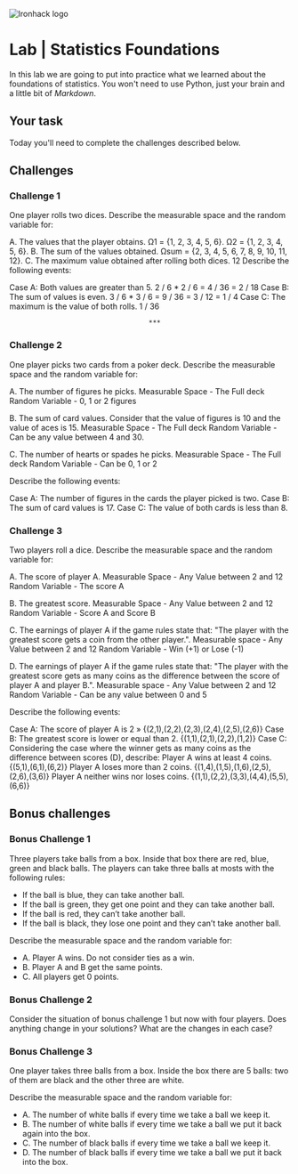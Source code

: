 ![Ironhack logo](https://i.imgur.com/1QgrNNw.png)

# Lab | Statistics Foundations
In this lab we are going to put into practice what we learned about the foundations of statistics. You won't need to use Python, just your brain and a little bit of *Markdown*. 

## Your task
Today you'll need to complete the challenges described below.


## Challenges

### Challenge 1

One player rolls two dices. Describe the measurable space and the random variable for:

A. The values that the player obtains. Ω1 = {1, 2, 3, 4, 5, 6}. Ω2 = {1, 2, 3, 4, 5, 6}.
B. The sum of the values obtained. Ωsum = {2, 3, 4, 5, 6, 7, 8, 9, 10, 11, 12}.
C. The maximum value obtained after rolling both dices. 12
Describe the following events:

Case A: Both values are greater than 5. 2 / 6 * 2 / 6 = 4 / 36 = 2 / 18
Case B: The sum of values is even. 3 / 6 * 3 / 6 = 9 / 36 = 3 / 12 = 1 / 4
Case C: The maximum is the value of both rolls. 1 / 36


                                       ***
### Challenge 2


One player picks two cards from a poker deck. Describe the measurable space and the random variable for:

A. The number of figures he picks. Measurable Space - The Full deck Random Variable - 0, 1 or 2 figures

B. The sum of card values. Consider that the value of figures is 10 and the value of aces is 15. Measurable Space - The Full deck Random Variable - Can be any value between 4 and 30.

C. The number of hearts or spades he picks. Measurable Space - The Full deck Random Variable - Can be 0, 1 or 2

Describe the following events:

Case A: The number of figures in the cards the player picked is two.
Case B: The sum of card values is 17.
Case C: The value of both cards is less than 8.

                                         

### Challenge 3

Two players roll a dice. Describe the measurable space and the random variable for:

A. The score of player A. Measurable Space - Any Value between 2 and 12 Random Variable - The score A

B. The greatest score. Measurable Space - Any Value between 2 and 12 Random Variable - Score A and Score B

C. The earnings of player A if the game rules state that:
"The player with the greatest score gets a coin from the other player.". Measurable space - Any Value between 2 and 12 Random Variable - Win (+1) or Lose (-1)

D. The earnings of player A if the game rules state that:
"The player with the greatest score gets as many coins as the difference between the score of player A and player B.". Measurable space - Any Value between 2 and 12 Random Variable - Can be any value between 0 and 5

Describe the following events:

Case A: The score of player A is 2 » {(2,1),(2,2),(2,3),(2,4),(2,5),(2,6)}
Case B: The greatest score is lower or equal than 2. {(1,1),(2,1),(2,2),(1,2)}
Case C: Considering the case where the winner gets as many coins as the difference between scores (D), describe:
Player A wins at least 4 coins. {(5,1),(6,1),(6,2)}
Player A loses more than 2 coins. {(1,4),(1,5),(1,6),(2,5),(2,6),(3,6)}
Player A neither wins nor loses coins. {(1,1),(2,2),(3,3),(4,4),(5,5),(6,6)}



## Bonus challenges
### Bonus Challenge 1
Three players take balls from a box. Inside that box there are red, blue, green and black balls. The players can take three balls at mosts with the following rules:

* If the ball is blue, they can take another ball.
* If the ball is green, they get one point and they can take another ball.
* If the ball is red, they can’t take another ball.
* If the ball is black, they lose one point and they can’t take another ball.

Describe the measurable space and the random variable for:
* A. Player A wins. Do not consider ties as a win.
* B. Player A and B get the same points.
* C. All players get 0 points.

### Bonus Challenge 2
Consider the situation of bonus challenge 1 but now with four players. Does anything change in your solutions? What are the changes in each case?

### Bonus Challenge 3
One player takes three balls from a box. Inside the box there are 5 balls: two of them are black and the other three are white. 

Describe the measurable space and the random variable for:
* A. The number of white balls if every time we take a ball we keep it.
* B. The number of white balls if every time we take a ball we put it back again into the box.
* C. The number of black balls if every time we take a ball we keep it.
* D. The number of black balls if every time we take a ball we put it back into the box.